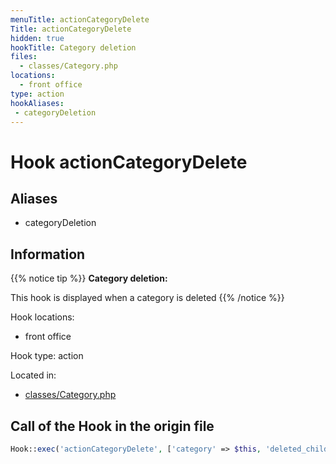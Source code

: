 ```yaml
---
menuTitle: actionCategoryDelete
Title: actionCategoryDelete
hidden: true
hookTitle: Category deletion
files:
  - classes/Category.php
locations:
  - front office
type: action
hookAliases:
 - categoryDeletion
---
```


# Hook actionCategoryDelete

## Aliases
 
 - categoryDeletion



## Information

{{% notice tip %}}
**Category deletion:** 

This hook is displayed when a category is deleted
{{% /notice %}}

Hook locations: 
  - front office

Hook type: action

Located in: 
  - [classes/Category.php](https://github.com/PrestaShop/PrestaShop/blob/8.0.x/classes/Category.php)

## Call of the Hook in the origin file

```php
Hook::exec('actionCategoryDelete', ['category' => $this, 'deleted_children' => $deletedChildren])
```